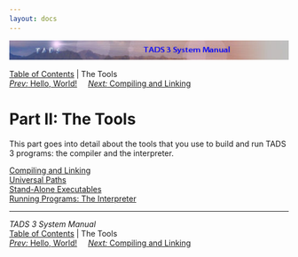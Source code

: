 ```yaml
---
layout: docs
---
```

<div class="topbar">

<img src="topbar.jpg" data-border="0" />

</div>

<div class="nav">

<a href="toc.html" class="nav">Table of Contents</a> \| The Tools  
<span class="navnp"><a href="hello.html" class="nav"><em>Prev:</em> Hello, World!</a>
   
<a href="build.html" class="nav"><em>Next:</em> Compiling and Linking</a>
    </span>

</div>



# Part II: The Tools

This part goes into detail about the tools that you use to build and run
TADS 3 programs: the compiler and the interpreter.

<div class="sectoc">

[Compiling and Linking](build.html)  
[Universal Paths](univpath.html)  
[Stand-Alone Executables](aloneexe.html)  
[Running Programs: The Interpreter](terp.html)  



</div>

------------------------------------------------------------------------

<div class="navb">

*TADS 3 System Manual*  
<a href="toc.html" class="nav">Table of Contents</a> \| The Tools  
<span class="navnp"><a href="hello.html" class="nav"><em>Prev:</em> Hello, World!</a>
   
<a href="build.html" class="nav"><em>Next:</em> Compiling and Linking</a>
    </span>

</div>
